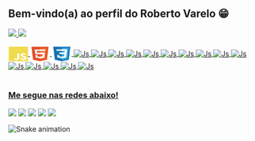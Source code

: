 ## Bem-vindo(a) ao perfil do Roberto Varelo 😁

 <div>
   <a href="https://github.com/rvarelo">
   <img height="180em" src="https://github-readme-stats.vercel.app/api?username=rvarelo&show_icons=true&theme=calm&include_all_commits=true&count_private=true"/>
   <img height="180em" src="https://github-readme-stats.vercel.app/api/top-langs/?username=rvarelo&layout=compact&langs_count=6&theme=calm"/>
</div>
<div style="display: inline_block"><br>
  <img align="center" alt="Js" height="30" width="40" src="https://raw.githubusercontent.com/devicons/devicon/master/icons/javascript/javascript-plain.svg">
  <img align="center" alt="HTML" height="30" width="40" src="https://raw.githubusercontent.com/devicons/devicon/master/icons/html5/html5-original.svg">
  <img align="center" alt="CSS" height="30" width="40" src="https://raw.githubusercontent.com/devicons/devicon/master/icons/css3/css3-original.svg">
    <img align="center" alt="Js" height="30" width="40"  
            src="https://cdn.jsdelivr.net/gh/devicons/devicon/icons/azure/azure-original.svg">
    <img align="center" alt="Js" height="30" width="40"    
            src="https://cdn.jsdelivr.net/gh/devicons/devicon/icons/apachekafka/apachekafka-original.svg">
<img align="center" alt="Js" height="30" width="40"    
            src="https://cdn.jsdelivr.net/gh/devicons/devicon/icons/confluence/confluence-original.svg">
<img align="center" alt="Js" height="30" width="40"            
            src="https://cdn.jsdelivr.net/gh/devicons/devicon/icons/docker/docker-original.svg">
<img align="center" alt="Js" height="30" width="40"            
            src="https://cdn.jsdelivr.net/gh/devicons/devicon/icons/github/github-original.svg">
<img align="center" alt="Js" height="30" width="40"    
            src="https://cdn.jsdelivr.net/gh/devicons/devicon/icons/gitlab/gitlab-original.svg">
<img align="center" alt="Js" height="30" width="40"  
            src="https://cdn.jsdelivr.net/gh/devicons/devicon/icons/googlecloud/googlecloud-original.svg">
<img align="center" alt="Js" height="30" width="40"            
            src="https://cdn.jsdelivr.net/gh/devicons/devicon/icons/grafana/grafana-original.svg">
<img align="center" alt="Js" height="30" width="40"              
            src="https://cdn.jsdelivr.net/gh/devicons/devicon/icons/kubernetes/kubernetes-plain.svg">
<img align="center" alt="Js" height="30" width="40"        
            src="https://cdn.jsdelivr.net/gh/devicons/devicon/icons/mongodb/mongodb-original.svg">
<img align="center" alt="Js" height="30" width="40"                
            src="https://cdn.jsdelivr.net/gh/devicons/devicon/icons/react/react-original.svg">
<img align="center" alt="Js" height="30" width="40"            
            src="https://cdn.jsdelivr.net/gh/devicons/devicon/icons/vscode/vscode-original.svg">
<img align="center" alt="Js" height="30" width="40"  
            src="https://cdn.jsdelivr.net/gh/devicons/devicon/icons/nodejs/nodejs-original.svg">
<img align="center" alt="Js" height="30" width="40"            
            src="https://cdn.jsdelivr.net/gh/devicons/devicon/icons/oracle/oracle-original.svg">
<img align="center" alt="Js" height="30" width="40"  
            src="https://cdn.jsdelivr.net/gh/devicons/devicon/icons/nginx/nginx-original.svg">             
</div>
 
 <br>
 
  ### Me segue nas redes abaixo!
 
<div> 
  <a href="https://www.youtube.com/@barooners8689" target="_blank"><img src="https://img.shields.io/badge/YouTube-FF0000?style=for-the-badge&logo=youtube&logoColor=white" target="_blank"></a>
  <a href="https://instagram.com/beto_varelo" target="_blank"><img src="https://img.shields.io/badge/-Instagram-%23E4405F?style=for-the-badge&logo=instagram&logoColor=white" target="_blank"></a>
 <a href="https://discord.gg/5DVhGKVf4h" target="_blank"><img src="https://img.shields.io/badge/Discord-7289DA?style=for-the-badge&logo=discord&logoColor=white" target="_blank"></a> 
  <a href = "mailto:rvarelo@msn.com"><img src="https://img.shields.io/badge/-Gmail-%23333?style=for-the-badge&logo=gmail&logoColor=white" target="_blank"></a>
  <a href="https://www.linkedin.com/in/roberto-varelo/" target="_blank"><img src="https://img.shields.io/badge/-LinkedIn-%230077B5?style=for-the-badge&logo=linkedin&logoColor=white" target="_blank"></a> 
 
  ![Snake animation](https://github.com/rvarelo/rvarelo/blob/output/github-contribution-grid-snake.svg)

</div>
